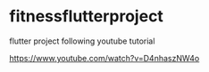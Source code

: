 # fitnessflutterproject
flutter project following youtube tutorial

https://www.youtube.com/watch?v=D4nhaszNW4o
